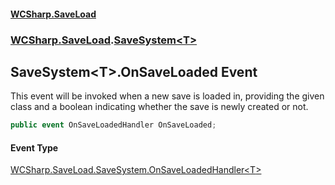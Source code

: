 #### [WCSharp\.SaveLoad](README.md 'README')
### [WCSharp\.SaveLoad](WCSharp.SaveLoad.md 'WCSharp\.SaveLoad').[SaveSystem&lt;T&gt;](WCSharp.SaveLoad.SaveSystem_T_.md 'WCSharp\.SaveLoad\.SaveSystem\<T\>')

## SaveSystem\<T\>\.OnSaveLoaded Event

This event will be invoked when a new save is loaded in, providing the given class and a boolean indicating whether the save is newly created or not\.

```csharp
public event OnSaveLoadedHandler OnSaveLoaded;
```

#### Event Type
[WCSharp\.SaveLoad\.SaveSystem\.OnSaveLoadedHandler&lt;](WCSharp.SaveLoad.SaveSystem_T_.OnSaveLoadedHandler(T,WCSharp.SaveLoad.LoadResult).md 'WCSharp\.SaveLoad\.SaveSystem\<T\>\.OnSaveLoadedHandler\(T, WCSharp\.SaveLoad\.LoadResult\)')[T](WCSharp.SaveLoad.SaveSystem_T_.md#WCSharp.SaveLoad.SaveSystem_T_.T 'WCSharp\.SaveLoad\.SaveSystem\<T\>\.T')[&gt;](WCSharp.SaveLoad.SaveSystem_T_.OnSaveLoadedHandler(T,WCSharp.SaveLoad.LoadResult).md 'WCSharp\.SaveLoad\.SaveSystem\<T\>\.OnSaveLoadedHandler\(T, WCSharp\.SaveLoad\.LoadResult\)')